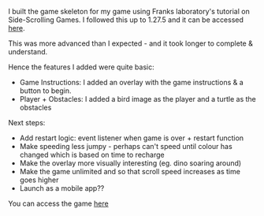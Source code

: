 I built the game skeleton for my game using Franks laboratory's tutorial on Side-Scrolling Games. 
I followed this up to 1.27.5 and it can be accessed [here](https://www.youtube.com/watch?v=vGRbs-HqBJE/).

This was more advanced than I expected - and it took longer to complete & understand.

Hence the features I added were quite basic: 
- Game Instructions: I added an overlay with the game instructions & a button to begin. 
- Player + Obstacles: I added a bird image as the player and a turtle as the obstacles

Next steps: 
- Add restart logic: event listener when game is over + restart function
- Make speeding less jumpy - perhaps can't speed until colour has changed which is based on time to recharge
- Make the overlay more visually interesting (eg. dino soaring around)
- Make the game unlimited and so that scroll speed increases as time goes higher
- Launch as a mobile app?? 

You can access the game [here](https://annavanwingerden.github.io/SideScroll-Game-JS/)
